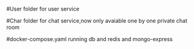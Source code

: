 #User folder for user service


#Char folder for chat service,now only avaiable one by one private chat room


#docker-compose.yaml running db and redis and mongo-express
